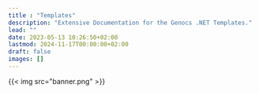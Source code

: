 ```yaml
---
title : "Templates"
description: "Extensive Documentation for the Genocs .NET Templates."
lead: ""
date: 2023-05-13 10:26:50+02:00
lastmod: 2024-11-17T00:00:00+02:00
draft: false
images: []
---
```

{{< img src="banner.png" >}}
